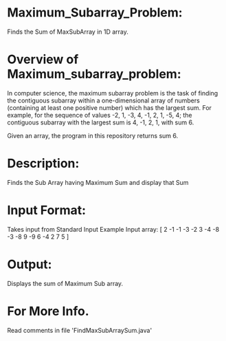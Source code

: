 Maximum_Subarray_Problem:
=========================
Finds the Sum of MaxSubArray in 1D array.

Overview of Maximum_subarray_problem:
=====================================
In computer science, the maximum subarray problem is the task of finding the contiguous 
subarray within a one-dimensional array of numbers (containing at least one positive number) 
which has the largest sum. For example, for the sequence of values -2, 1, -3, 4, -1, 2, 1, -5, 4; 
the contiguous subarray with the largest sum is 4, -1, 2, 1, with sum 6.

Given an array, the program in this repository returns sum 6.

Description:
============
Finds the Sub Array having Maximum Sum and display that Sum
   
Input Format:
============= 
Takes input from Standard Input
Example Input array: [ 2 -1 -1 -3 -2 3 -4 -8 -3 -8 9 -9 6 -4 2 7 5 ] 

Output:
=======
Displays the sum of Maximum Sub array.

For More Info.
==============
Read comments in file 'FindMaxSubArraySum.java'
